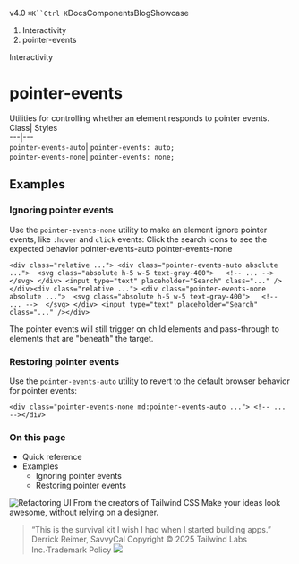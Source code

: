 v4.0
`⌘K``Ctrl K`DocsComponentsBlogShowcase
  1. Interactivity
  2. pointer-events


Interactivity
# pointer-events
Utilities for controlling whether an element responds to pointer events.
Class| Styles  
---|---  
`pointer-events-auto`| `pointer-events: auto;`  
`pointer-events-none`| `pointer-events: none;`  
## Examples
### Ignoring pointer events
Use the `pointer-events-none` utility to make an element ignore pointer events, like `:hover` and `click` events:
Click the search icons to see the expected behavior
pointer-events-auto
pointer-events-none
```
<div class="relative ..."> <div class="pointer-events-auto absolute ...">  <svg class="absolute h-5 w-5 text-gray-400">   <!-- ... -->  </svg> </div> <input type="text" placeholder="Search" class="..." /></div><div class="relative ..."> <div class="pointer-events-none absolute ...">  <svg class="absolute h-5 w-5 text-gray-400">   <!-- ... -->  </svg> </div> <input type="text" placeholder="Search" class="..." /></div>
```

The pointer events will still trigger on child elements and pass-through to elements that are "beneath" the target.
### Restoring pointer events
Use the `pointer-events-auto` utility to revert to the default browser behavior for pointer events:
```
<div class="pointer-events-none md:pointer-events-auto ..."> <!-- ... --></div>
```

### On this page
  * Quick reference
  * Examples
    * Ignoring pointer events
    * Restoring pointer events


![Refactoring UI](https://tailwindcss.com/_next/image?url=%2F_next%2Fstatic%2Fmedia%2Fbook-promo.27d91093.png&w=256&q=75)
From the creators of Tailwind CSS
Make your ideas look awesome, without relying on a designer.
> “This is the survival kit I wish I had when I started building apps.”
> Derrick Reimer, SavvyCal
Copyright © 2025 Tailwind Labs Inc.·Trademark Policy
![](https://cdn.usefathom.com/?h=https%3A%2F%2Ftailwindcss.com&p=%2Fdocs%2Fpointer-events&r=&sid=PMFMDJGK&qs=%7B%7D&cid=46530143)
